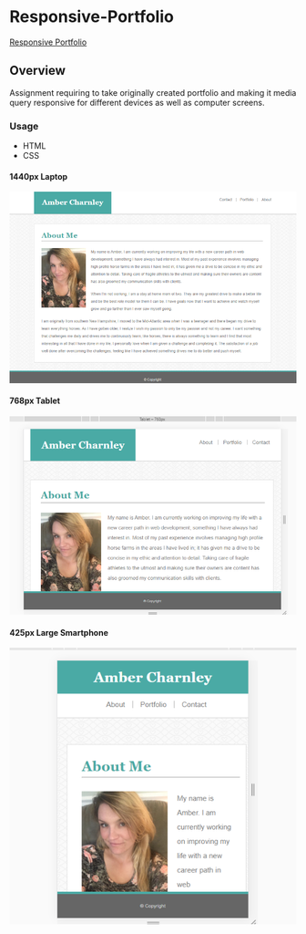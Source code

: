# Responsive-Portfolio

[Responsive Portfolio](https://2mlcmonkeys.github.io/Responsive-Portfolio/)

## Overview
Assignment requiring to take originally created portfolio and making it media query responsive for different devices as well as computer screens. 

### Usage
- HTML
- CSS

#### 1440px Laptop
![Laptop](/assets/images/Screenshot.png)

#### 768px Tablet
![Tablet](/assets/images/768.png)

#### 425px Large Smartphone
![Phone](/assets/images/425.png)